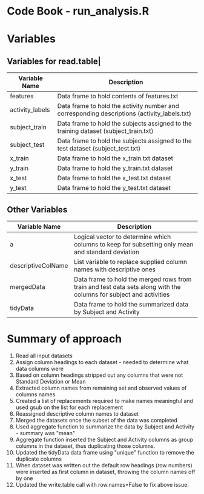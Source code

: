 Code Book - run_analysis.R
==========================

# Variables
## Variables for read.table|
Variable Name|Description|
-------------|-----------|
features|Data frame to hold contents of features.txt|
activity_labels|Data frame to hold the activity number and corresponding descriptions (activity_labels.txt)|
subject_train|Data frame to hold the subjects assigned to the training dataset (subject_train.txt)|
subject_test|Data frame to hold the subjects assigned to the test dataset (subject_test.txt)|
x_train|Data frame to hold the x_train.txt dataset|
y_train|Data frame to hold the y_train.txt dataset|
x_test|Data frame to hold the x_test.txt dataset|
y_test|Data frame to hold the y_test.txt dataset|

## Other Variables
Variable Name|Description|
-------------|-----------|
a|Logical vector to determine which columns to keep for subsetting only mean and standard deviation|
descriptiveColName|List variable to replace supplied column names with descriptive ones|
mergedData|Data frame to hold the merged rows from train and test data sets along with the columns for subject and activities|
tidyData|Data frame to hold the summarized data by Subject and Activity |

# Summary of approach
1. Read all input datasets
2. Assign column headings to each dataset - needed to determine what data columns were
3. Based on column headings stripped out any columns that were not Standard Deviation or Mean
4. Extracted column names from remaining set and observed values of columns names
5. Created a list of replacements required to make names meaningful and used gsub on the list for each replacement
6. Reassigned descriptive column names to dataset
7. Merged the datasets once the subset of the data was completed
8. Used aggregate function to summarize the data by Subject and Activity - summary was "mean"
9. Aggregate function inserted the Subject and Activity columns as  group columns in the dataset, thus duplicating those columns.
10. Updated the tidyData data frame using "unique" function to remove the duplicate columns
11. When dataset was written out the default row headings (row numbers) were inserted as first column in dataset, throwing the column names off by one
12. Updated the write.table call with row.names=False to fix above issue.
